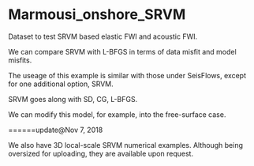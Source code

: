 # Marmousi_onshore_SRVM

Dataset to test SRVM based elastic FWI and acoustic FWI.

We can compare SRVM with L-BFGS in terms of data misfit and model misfits.

The useage of this example is similar with those under SeisFlows, except for one additional option, SRVM.

SRVM goes along with SD, CG, L-BFGS.

We can modify this model, for example, into the free-surface case.

======update@Nov 7, 2018

We also have 3D local-scale SRVM numerical examples. Although being oversized for uploading, they are available upon request.
